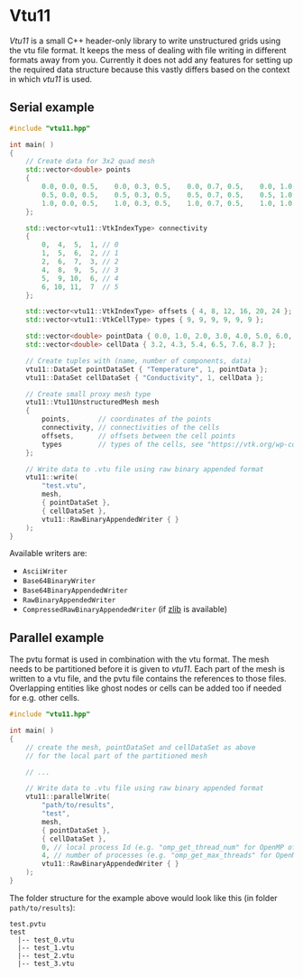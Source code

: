 # Vtu11

_Vtu11_ is a small C++ header-only library to write unstructured grids using the vtu file format. It keeps the mess of dealing with file writing in different formats away from you. Currently it does not add any features for setting up the required data structure because this vastly differs based on the context in which _vtu11_ is used.

## Serial example

```cpp
#include "vtu11.hpp"

int main( )
{
    // Create data for 3x2 quad mesh
    std::vector<double> points
    {
        0.0, 0.0, 0.5,    0.0, 0.3, 0.5,    0.0, 0.7, 0.5,    0.0, 1.0, 0.5, // 0,  1,  2,  3
        0.5, 0.0, 0.5,    0.5, 0.3, 0.5,    0.5, 0.7, 0.5,    0.5, 1.0, 0.5, // 4,  5,  6,  7
        1.0, 0.0, 0.5,    1.0, 0.3, 0.5,    1.0, 0.7, 0.5,    1.0, 1.0, 0.5  // 8,  9, 10, 11
    };

    std::vector<vtu11::VtkIndexType> connectivity
    {
        0,  4,  5,  1, // 0
        1,  5,  6,  2, // 1
        2,  6,  7,  3, // 2
        4,  8,  9,  5, // 3
        5,  9, 10,  6, // 4
        6, 10, 11,  7  // 5
    };

    std::vector<vtu11::VtkIndexType> offsets { 4, 8, 12, 16, 20, 24 };
    std::vector<vtu11::VtkCellType> types { 9, 9, 9, 9, 9, 9 };

    std::vector<double> pointData { 0.0, 1.0, 2.0, 3.0, 4.0, 5.0, 6.0, 7.0, 8.0, 9.0, 10.0, 11.0 };
    std::vector<double> cellData { 3.2, 4.3, 5.4, 6.5, 7.6, 8.7 };

    // Create tuples with (name, number of components, data)
    vtu11::DataSet pointDataSet { "Temperature", 1, pointData };
    vtu11::DataSet cellDataSet { "Conductivity", 1, cellData };

    // Create small proxy mesh type
    vtu11::Vtu11UnstructuredMesh mesh
    {
        points,       // coordinates of the points
        connectivity, // connectivities of the cells
        offsets,      // offsets between the cell points
        types         // types of the cells, see "https://vtk.org/wp-content/uploads/2015/04/file-formats.pdf"
    };

    // Write data to .vtu file using raw binary appended format
    vtu11::write(
        "test.vtu",
        mesh,
        { pointDataSet },
        { cellDataSet },
        vtu11::RawBinaryAppendedWriter { }
    );
}
```
Available writers are:
- `AsciiWriter`
- `Base64BinaryWriter`
- `Base64BinaryAppendedWriter`
- `RawBinaryAppendedWriter`
- `CompressedRawBinaryAppendedWriter` (if [zlib](https://zlib.net/) is available)

## Parallel example

The pvtu format is used in combination with the vtu format. The mesh needs to be partitioned before it is given to _vtu11_. Each part of the mesh is written to a vtu file, and the pvtu file contains the references to those files. Overlapping entities like ghost nodes or cells can be added too if needed for e.g. other cells.

```cpp
#include "vtu11.hpp"

int main( )
{
    // create the mesh, pointDataSet and cellDataSet as above
    // for the local part of the partitioned mesh

    // ...

    // Write data to .vtu file using raw binary appended format
    vtu11::parallelWrite(
        "path/to/results",
        "test",
        mesh,
        { pointDataSet },
        { cellDataSet },
        0, // local process Id (e.g. "omp_get_thread_num" for OpenMP of "MPI_Comm_rank" in MPI)
        4, // number of processes (e.g. "omp_get_max_threads" for OpenMP of "MPI_Comm_size" in MPI)
        vtu11::RawBinaryAppendedWriter { }
    );
}

```

The folder structure for the example above would look like this (in folder `path/to/results`):
```
test.pvtu
test
  |-- test_0.vtu
  |-- test_1.vtu
  |-- test_2.vtu
  |-- test_3.vtu
```

